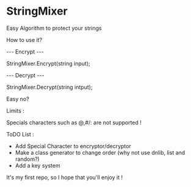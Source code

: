 # StringMixer
Easy Algorithm to protect your strings

How to use it? 

--- Encrypt ---

StringMixer.Encrypt(string input);

--- Decrypt ---

StringMixer.Decrypt(string intput);

Easy no? 

Limits : 

Specials characters such as @,#/: are not supported ! 

ToDO List : 

- Add Special Character to encryptor/decryptor
- Make a class generator to change order (why not use dnlib, list and random?) 
- Add a key system

It's my first repo, so I hope that you'll enjoy it ! 
